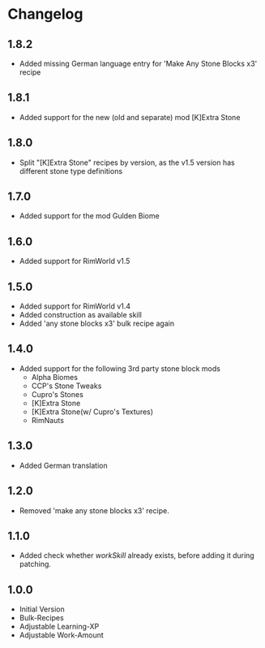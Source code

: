 # Changelog

## 1.8.2

* Added missing German language entry for 'Make Any Stone Blocks x3' recipe

## 1.8.1

* Added support for the new (old and separate) mod [K]Extra Stone

## 1.8.0

* Split "[K]Extra Stone" recipes by version, as the v1.5 version has different stone type definitions

## 1.7.0
* Added support for the mod Gulden Biome

## 1.6.0
* Added support for RimWorld v1.5

## 1.5.0
* Added support for RimWorld v1.4
* Added construction as available skill
* Added 'any stone blocks x3' bulk recipe again

## 1.4.0
* Added support for the following 3rd party stone block mods
  * Alpha Biomes
  * CCP's Stone Tweaks
  * Cupro's Stones
  * [K]Extra Stone
  * [K]Extra Stone(w/ Cupro's Textures)
  * RimNauts

## 1.3.0
* Added German translation

## 1.2.0
* Removed 'make any stone blocks x3' recipe.

## 1.1.0
* Added check whether *workSkill* already exists, before adding it during patching.

## 1.0.0
* Initial Version
* Bulk-Recipes
* Adjustable Learning-XP
* Adjustable Work-Amount
